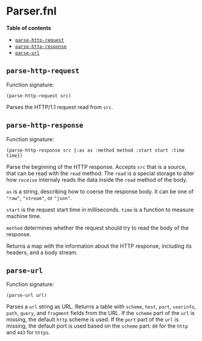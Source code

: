 # Parser.fnl

**Table of contents**

- [`parse-http-request`](#parse-http-request)
- [`parse-http-response`](#parse-http-response)
- [`parse-url`](#parse-url)

## `parse-http-request`
Function signature:

```
(parse-http-request src)
```

Parses the HTTP/1.1 request read from `src`.

## `parse-http-response`
Function signature:

```
(parse-http-response src {:as as :method method :start start :time time})
```

Parse the beginning of the HTTP response.
Accepts `src` that is a source, that can be read with the `read`
method.  The `read` is a special storage to alter how `receive`
internaly reads the data inside the `read` method of the body.

`as` is a string, describing how to coerse the response body.  It can
be one of `"raw"`, `"stream"`, or `"json"`.

`start` is the request start time in milliseconds.  `time` is a
function to measure machine time.

`method` determines whether the request should try to read the body of
the response.

Returns a map with the information about the HTTP response, including
its headers, and a body stream.

## `parse-url`
Function signature:

```
(parse-url url)
```

Parses a `url` string as URL.
Returns a table with `scheme`, `host`, `port`, `userinfo`, `path`,
`query`, and `fragment` fields from the URL.  If the `scheme` part of
the `url` is missing, the default `http` scheme is used.  If the
`port` part of the `url` is missing, the default port is used based on
the `scheme` part: `80` for the `http` and `443` for `https`.


<!-- Generated with Fenneldoc v1.0.1
     https://gitlab.com/andreyorst/fenneldoc -->
